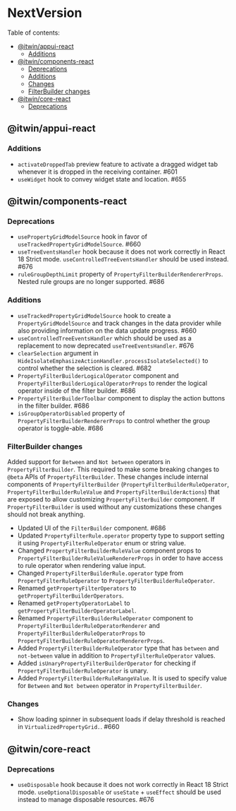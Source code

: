 # NextVersion <!-- omit from toc -->

Table of contents:

- [@itwin/appui-react](#itwinappui-react)
  - [Additions](#additions)
- [@itwin/components-react](#itwincomponents-react)
  - [Deprecations](#deprecations)
  - [Additions](#additions-1)
  - [Changes](#changes)
  - [FilterBuilder changes](#filterbuilder-changes)
- [@itwin/core-react](#itwincore-react)
  - [Deprecations](#deprecations-1)

## @itwin/appui-react

### Additions

- `activateDroppedTab` preview feature to activate a dragged widget tab whenever it is dropped in the receiving container. #601
- `useWidget` hook to convey widget state and location. #655

## @itwin/components-react

### Deprecations

- `usePropertyGridModelSource` hook in favor of `useTrackedPropertyGridModelSource`. #660
- `useTreeEventsHandler` hook because it does not work correctly in React 18 Strict mode. `useControlledTreeEventsHandler` should be used instead. #676
- `ruleGroupDepthLimit` property of `PropertyFilterBuilderRendererProps`. Nested rule groups are no longer supported. #686

### Additions

- `useTrackedPropertyGridModelSource` hook to create a `PropertyGridModelSource` and track changes in the data provider while also providing information on the data update progress. #660
- `useControlledTreeEventsHandler` which should be used as a replacement to now deprecated `useTreeEventsHandler`. #676
- `clearSelection` argument in `HideIsolateEmphasizeActionHandler.processIsolateSelected()` to control whether the selection is cleared. #682
- `PropertyFilterBuilderLogicalOperator` component and `PropertyFilterBuilderLogicalOperatorProps` to render the logical operator inside of the filter builder. #686
- `PropertyFilterBuilderToolbar` component to display the action buttons in the filter builder. #686
- `isGroupOperatorDisabled` property of `PropertyFilterBuilderRendererProps` to control whether the group operator is toggle-able. #686

### FilterBuilder changes

Added support for `Between` and `Not between` operators in `PropertyFilterBuilder`. This required to make some breaking changes to `@beta` APIs of `PropertyFilterBuilder`. These changes include internal components of `PropertyFilterBuilder` (`PropertyFilterBuilderRuleOperator`, `PropertyFilterBuilderRuleValue` and `PropertyFilterBuilderActions`) that are exposed to allow customizing `PropertyFilterBuilder` component. If `PropertyFilterBuilder` is used without any customizations these changes should not break anything.

- Updated UI of the `FilterBuilder` component. #686
- Updated `PropertyFilterRule.operator` property type to support setting it using `PropertyFilterRuleOperator` enum or string value.
- Changed `PropertyFilterBuilderRuleValue` component props to `PropertyFilterBuilderRuleValueRendererProps` in order to have access to rule operator when rendering value input.
- Changed `PropertyFilterBuilderRule.operator` type from `PropertyFilterRuleOperator` to `PropertyFilterBuilderRuleOperator`.
- Renamed `getPropertyFilterOperators` to `getPropertyFilterBuilderOperators`.
- Renamed `getPropertyOperatorLabel` to `getPropertyFilterBuilderOperatorLabel`.
- Renamed `PropertyFilterBuilderRuleOperator` component to `PropertyFilterBuilderRuleOperatorRenderer` and `PropertyFilterBuilderRuleOperatorProps` to `PropertyFilterBuilderRuleOperatorRendererProps`.
- Added `PropertyFilterBuilderRuleOperator` type that has `between` and `not-between` value in addition to `PropertyFilterRuleOperator` values.
- Added `isUnaryPropertyFilterBuilderOperator` for checking if `PropertyFilterBuilderRuleOperator` is unary.
- Added `PropertyFilterBuilderRuleRangeValue`. It is used to specify value for `Between` and `Not between` operator in `PropertyFilterBuilder`.

### Changes

- Show loading spinner in subsequent loads if delay threshold is reached in `VirtualizedPropertyGrid.`. #660

## @itwin/core-react

### Deprecations

- `useDisposable` hook because it does not work correctly in React 18 Strict mode. `useOptionalDisposable` or `useState` + `useEffect` should be used instead to manage disposable resources. #676
